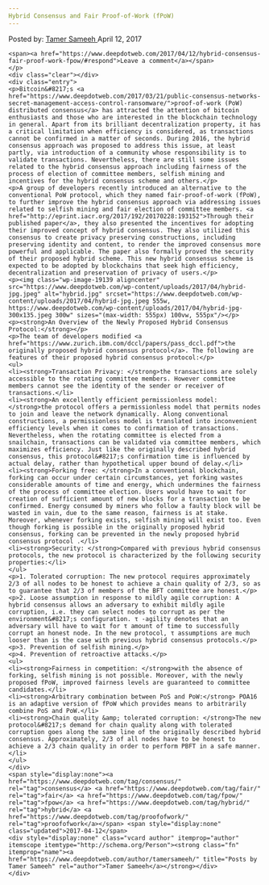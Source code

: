 ```yaml
---
Hybrid Consensus and Fair Proof-of-Work (fPoW)
---
```

<article class="post-listing post-19135 post type-post status-publish format-standard has-post-thumbnail hentry category-deepdot-news tag-consensus tag-fair tag-fpow tag-hybrid tag-proofofwork">
    <div class="post-inner">
    <p class="post-meta">
    <span>Posted by: <a href="https://www.deepdotweb.com/author/tamersameeh/" title="">Tamer Sameeh </a></span>
    <span>April 12, 2017</span>
    
    <span><a href="https://www.deepdotweb.com/2017/04/12/hybrid-consensus-fair-proof-work-fpow/#respond">Leave a comment</a></span>
    </p>
    <div class="clear"></div>
    <div class="entry">
    <p>Bitcoin&#8217;s <a href="https://www.deepdotweb.com/2017/03/21/public-consensus-networks-secret-management-access-control-ransomware/">proof-of-work (PoW) distributed consensus</a> has attracted the attention of bitcoin enthusiasts and those who are interested in the blockchain technology in general. Apart from its brilliant decentralization property, it has a critical limitation when efficiency is considered, as transactions cannot be confirmed in a matter of seconds. During 2016, the hybrid consensus approach was proposed to address this issue, at least partly, via introduction of a community whose responsibility is to validate transactions. Nevertheless, there are still some issues related to the hybrid consensus approach including fairness of the process of election of committee members, selfish mining and incentives for the hybrid consensus scheme and others.</p>
    <p>A group of developers recently introduced an alternative to the conventional PoW protocol, which they named fair-proof-of-work (fPoW), to further improve the hybrid consensus approach via addressing issues related to selfish mining and fair election of committee members. <a href="http://eprint.iacr.org/2017/192/20170228:193152">Through their published paper</a>, they also presented the incentives for adopting their improved concept of hybrid consensus. They also utilized this consensus to create privacy preserving constructions, including preserving identity and content, to render the improved consensus more powerful and applicable. The paper also formally proved the security of their proposed hybrid scheme. This new hybrid consensus scheme is expected to be adopted by blockchains that seek high efficiency, decentralization and preservation of privacy of users.</p>
    <p><img class="wp-image-19139 aligncenter" src="https://www.deepdotweb.com/wp-content/uploads/2017/04/hybrid-jpg.jpeg" alt="hybrid.jpg" srcset="https://www.deepdotweb.com/wp-content/uploads/2017/04/hybrid-jpg.jpeg 555w, https://www.deepdotweb.com/wp-content/uploads/2017/04/hybrid-jpg-300x135.jpeg 300w" sizes="(max-width: 555px) 100vw, 555px"/></p>
    <p><strong>An Overview of the Newly Proposed Hybrid Consensus Protocol:</strong></p>
    <p>The team of developers modified <a href="https://www.zurich.ibm.com/dccl/papers/pass_dccl.pdf">the originally proposed hybrid consensus protocol</a>. The following are features of their proposed hybrid consensus protocol:</p>
    <ul>
    <li><strong>Transaction Privacy: </strong>the transactions are solely accessible to the rotating committee members. However committee members cannot see the identity of the sender or receiver of transactions.</li>
    <li><strong>An excellently efficient permissionless model: </strong>the protocol offers a permissionless model that permits nodes to join and leave the network dynamically. Along conventional constructions, a permissionless model is translated into inconvenient efficiency levels when it comes to confirmation of transactions. Nevertheless, when the rotating committee is elected from a snailchain, transactions can be validated via committee members, which maximizes efficiency. Just like the originally described hybrid consensus, this protocol&#8217;s confirmation time is influenced by actual delay, rather than hypothetical upper bound of delay.</li>
    <li><strong>Forking free: </strong>In a conventional blockchain, forking can occur under certain circumstances, yet forking wastes considerable amounts of time and energy, which undermines the fairness of the process of committee election. Users would have to wait for creation of sufficient amount of new blocks for a transaction to be confirmed. Energy consumed by miners who follow a faulty block will be wasted in vain, due to the same reason, fairness is at stake. Moreover, whenever forking exists, selfish mining will exist too. Even though forking is possible in the originally proposed hybrid consensus, forking can be prevented in the newly proposed hybrid consensus protocol .</li>
    <li><strong>Security: </strong>Compared with previous hybrid consensus protocols, the new protocol is characterized by the following security properties:</li>
    </ul>
    <p>1. Tolerated corruption: The new protocol requires approximately 2/3 of all nodes to be honest to achieve a chain quality of 2/3, so as to guarantee that 2/3 of members of the BFT committee are honest.</p>
    <p>2. Loose assumption in response to mildly agile corruption: A hybrid consensus allows an adversary to exhibit mildly agile corruption, i.e. they can select nodes to corrupt as per the environment&#8217;s configuration. τ -agility denotes that an adversary will have to wait for τ amount of time to successfully corrupt an honest node. In the new protocol, τ assumptions are much looser than is the case with previous hybrid consensus protocols.</p>
    <p>3. Prevention of selfish mining.</p>
    <p>4. Prevention of retroactive attacks.</p>
    <ul>
    <li><strong>Fairness in competition: </strong>with the absence of forking, selfish mining is not possible. Moreover, with the newly proposed fPoW, improved fairness levels are guaranteed to committee candidates.</li>
    <li><strong>Arbitrary combination between PoS and PoW:</strong> POA16 is an adaptive version of fPoW which provides means to arbitrarily combine PoS and PoW.</li>
    <li><strong>Chain quality &amp; tolerated corruption: </strong>The new protocol&#8217;s demand for chain quality along with tolerated corruption goes along the same line of the originally described hybrid consensus. Approximately, 2/3 of all nodes have to be honest to achieve a 2/3 chain quality in order to perform PBFT in a safe manner.</li>
    </ul>
    </div>
    <span style="display:none"><a href="https://www.deepdotweb.com/tag/consensus/" rel="tag">consensus</a> <a href="https://www.deepdotweb.com/tag/fair/" rel="tag">fair</a> <a href="https://www.deepdotweb.com/tag/fpow/" rel="tag">fpow</a> <a href="https://www.deepdotweb.com/tag/hybrid/" rel="tag">hybrid</a> <a href="https://www.deepdotweb.com/tag/proofofwork/" rel="tag">proofofwork</a></span> <span style="display:none" class="updated">2017-04-12</span>
    <div style="display:none" class="vcard author" itemprop="author" itemscope itemtype="http://schema.org/Person"><strong class="fn" itemprop="name"><a href="https://www.deepdotweb.com/author/tamersameeh/" title="Posts by Tamer Sameeh" rel="author">Tamer Sameeh</a></strong></div>
    </div>
</article>

